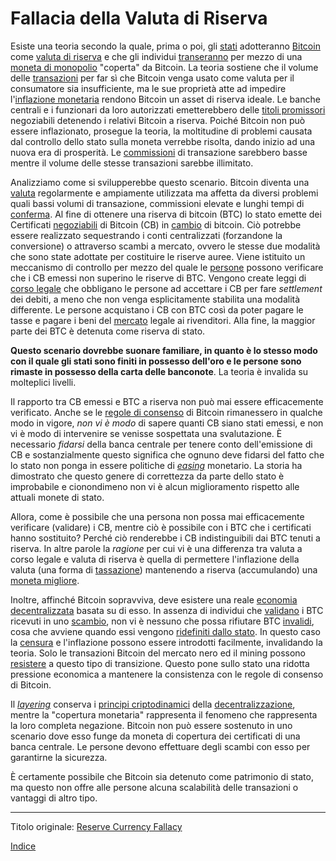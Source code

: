 # Fallacia della Valuta di Riserva



Esiste una teoria secondo la quale, prima o poi, gli [stati](ch101-glossary.md#stato) adotteranno [Bitcoin](ch101-glossary.md#bitcoin) come [valuta di riserva](ch017-reservation-priciple.md) e che gli individui [transeranno](ch101-glossary.md#scambio-di-unità) per mezzo di una [moneta di monopolio](ch005-money-taxonomy.md) "coperta" da Bitcoin. La teoria sostiene che il volume delle [transazioni](ch101-glossary.md#transazione) per far sì che Bitcoin venga usato come valuta per il consumatore sia insufficiente, ma le sue proprietà atte ad impedire l'[inflazione monetaria](https://en.wikipedia.org/wiki/Monetary_inflation) rendono Bitcoin un asset di riserva ideale. Le banche centrali e i funzionari da loro autorizzati emetterebbero delle [titoli promissori](https://it.wikipedia.org/wiki/Cambiale) negoziabili detenendo i relativi Bitcoin a riserva. Poiché Bitcoin non può essere inflazionato, prosegue la teoria, la moltitudine di problemi causata dal controllo dello stato sulla moneta verrebbe risolta, dando inizio ad una nuova era di prosperità. Le [commissioni](ch101-glossary.md#commissione-di-transazione-fee) di transazione sarebbero basse mentre il volume delle stesse transazioni sarebbe illimitato.

Analizziamo come si svilupperebbe questo scenario. Bitcoin diventa una [valuta](https://it.wikipedia.org/wiki/Valuta) regolarmente e ampiamente utilizzata ma affetta da diversi problemi quali bassi volumi di transazione, commissioni elevate e lunghi tempi di [conferma](ch101-glossary.md#conferma). Al fine di ottenere una riserva di bitcoin (BTC) lo stato emette dei Certificati [negoziabili](https://it.wikipedia.org/wiki/Titoli_di_credito) di Bitcoin (CB) in [cambio](ch101-glossary.md#scambio-di-unità) di bitcoin. Ciò potrebbe essere realizzato sequestrando i conti centralizzati (forzandone la conversione) o attraverso scambi a mercato, ovvero le stesse due modalità che sono state adottate per costituire le riserve auree. Viene istituito un meccanismo di controllo per mezzo del quale le [persone](ch101-glossary.md#persona) possono verificare che i CB emessi non superino le riserve di BTC. Vengono create leggi di [corso legale](https://it.wikipedia.org/wiki/Corso_legale) che obbligano le persone ad accettare i CB per fare _settlement_ dei debiti, a meno che non venga esplicitamente stabilita una modalità differente. Le persone acquistano i CB con BTC così da poter pagare le tasse e pagare i beni del [mercato](ch101-glossary.md#mercato) legale ai rivenditori. Alla fine, la maggior parte dei BTC è detenuta come riserva di stato.

**Questo scenario dovrebbe suonare familiare, in quanto è lo stesso modo con il quale gli stati sono finiti in possesso dell'oro e le persone sono rimaste in possesso della carta delle banconote**. La teoria è invalida su molteplici livelli.

Il rapporto tra CB emessi e BTC a riserva non può mai essere efficacemente verificato. Anche se le [regole di consenso](ch101-glossary.md#regole-di-consenso) di Bitcoin rimanessero in qualche modo in vigore, _non vi è modo_ di sapere quanti CB siano stati emessi, e non vi è modo di intervenire se venisse sospettata una svalutazione. È necessario _fidarsi_ della banca centrale per tenere conto dell'emissione di CB e sostanzialmente questo significa che ognuno deve fidarsi del fatto che lo stato non ponga in essere politiche di [_easing_](https://it.wikipedia.org/wiki/Allentamento_quantitativo) monetario. La storia ha dimostrato che questo genere di correttezza da parte dello stato è improbabile e cionondimeno non vi è alcun miglioramento rispetto alle attuali monete di stato.

Allora, come è possibile che una persona non possa mai efficacemente verificare (validare) i CB, mentre ciò è possibile con i BTC che i certificati hanno sostituito? Perché ciò renderebbe i CB indistinguibili dai BTC tenuti a riserva. In altre parole la _ragione_ per cui vi è una differenza tra valuta a corso legale e valuta di riserva è quella di permettere l'inflazione della valuta (una forma di [tassazione]( https://en.wikipedia.org/wiki/Seigniorage)) mantenendo a riserva (accumulando) una [moneta migliore](https://it.wikipedia.org/wiki/Legge_di_Gresham).

Inoltre, affinché Bitcoin sopravviva, deve esistere una reale [economia](ch101-glossary.md#economia) [decentralizzata](ch101-glossary.md#centralizzazione) basata su di esso. In assenza di individui che [validano](ch101-glossary.md#validazione) i BTC ricevuti in uno [scambio](ch101-glossary.md#scambio), non vi è nessuno che possa rifiutare BTC [invalidi](ch101-glossary.md#validazione), cosa che avviene quando essi vengono [ridefiniti dallo stato](ch087-fedcoin-objectives.md). In questo caso la [censura](ch028-censorship-resistance-property.md) e l'inflazione possono essere introdotti facilmente, invalidando la teoria. Solo le transazioni Bitcoin del mercato nero ed il mining possono [resistere](ch004-axiom-of-resistance.md) a questo tipo di transizione. Questo pone sullo stato una ridotta pressione economica a mantenere la consistenza con le regole di consenso di Bitcoin. 

Il [_layering_](ch101-glossary.md#layering) conserva i [principi criptodinamici](ch027-cryptodynamic-principles.md) della [decentralizzazione](ch101-glossary.md#decentralizzazione), mentre la "copertura monetaria" rappresenta il fenomeno che rappresenta la loro completa negazione. Bitcoin non può essere sostenuto in uno scenario dove esso funge da moneta di copertura dei certificati di una banca centrale. Le persone devono effettuare degli scambi con esso per garantirne la sicurezza. 

È certamente possibile che Bitcoin sia detenuto come patrimonio di stato, ma questo non offre alle persone alcuna scalabilità delle transazioni o vantaggi di altro tipo.

---

Titolo originale: [Reserve Currency Fallacy](https://github.com/libbitcoin/libbitcoin-system/wiki/Reserve-Currency-Fallacy)

[Indice](/README.md)
